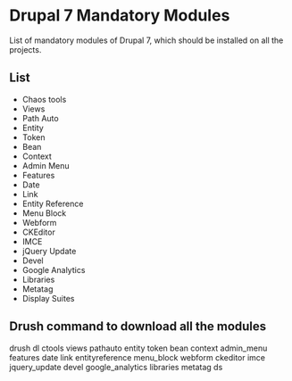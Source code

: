 # Drupal 7 Mandatory Modules
List of mandatory modules of Drupal 7, which should be installed on all the projects.

## List
- Chaos tools
- Views
- Path Auto
- Entity
- Token
- Bean
- Context
- Admin Menu
- Features
- Date
- Link
- Entity Reference
- Menu Block
- Webform
- CKEditor
- IMCE
- jQuery Update
- Devel
- Google Analytics
- Libraries
- Metatag
- Display Suites

## Drush command to download all the modules
drush dl ctools views pathauto entity token bean context admin_menu features date link entityreference menu_block webform ckeditor imce jquery_update devel google_analytics libraries metatag ds
